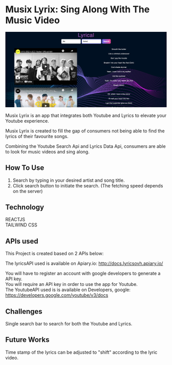 # Musix Lyrix: Sing Along With The Music Video

![ThumbnailScreenshot](/Screenshot_Lyrical.png)

Musix Lyrix is an app that integrates both Youtube and Lyrics to elevate your Youtube experience.

Musix Lyrix is created to fill the gap of consumers not being able to find the lyrics of their favourite songs.

Combining the Youtube Search Api and Lyrics Data Api, consumers are able to look for music videos and sing along.

## **How To Use**

1. Search by typing in your desired artist and song title.
2. Click search button to initiate the search. (The fetching speed depends on the server)

## **Technology**

REACTJS  
TAILWIND CSS

## **APIs used**

This Project is created based on 2 APIs below:

The lyricsAPI used is available on Apiary.io: http://docs.lyricsovh.apiary.io/

You will have to register an account with google developers to generate a API key.  
You will require an API key in order to use the app for Youtube.  
The YoutubeAPI used is is available on Developers, google: https://developers.google.com/youtube/v3/docs

## **Challenges**

Single search bar to search for both the Youtube and Lyrics.

## **Future Works**

Time stamp of the lyrics can be adjusted to "shift" according to the lyric video.
